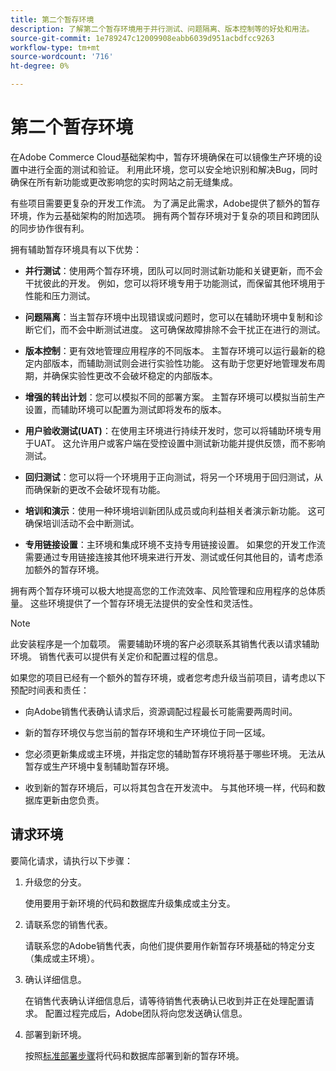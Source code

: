 ```yaml
---
title: 第二个暂存环境
description: 了解第二个暂存环境用于并行测试、问题隔离、版本控制等的好处和用法。
source-git-commit: 1e789247c12009908eabb6039d951acbdfcc9263
workflow-type: tm+mt
source-wordcount: '716'
ht-degree: 0%

---
```


# 第二个暂存环境

在Adobe Commerce Cloud基础架构中，暂存环境确保在可以镜像生产环境的设置中进行全面的测试和验证。 利用此环境，您可以安全地识别和解决Bug，同时确保在所有新功能或更改影响您的实时网站之前无缝集成。

有些项目需要更复杂的开发工作流。 为了满足此需求，Adobe提供了额外的暂存环境，作为云基础架构的附加选项。 拥有两个暂存环境对于复杂的项目和跨团队的同步协作很有利。

拥有辅助暂存环境具有以下优势：

- **并行测试**：使用两个暂存环境，团队可以同时测试新功能和关键更新，而不会干扰彼此的开发。 例如，您可以将环境专用于功能测试，而保留其他环境用于性能和压力测试。

- **问题隔离**：当主暂存环境中出现错误或问题时，您可以在辅助环境中复制和诊断它们，而不会中断测试进度。 这可确保故障排除不会干扰正在进行的测试。

- **版本控制**：更有效地管理应用程序的不同版本。 主暂存环境可以运行最新的稳定内部版本，而辅助测试则会进行实验性功能。 这有助于您更好地管理发布周期，并确保实验性更改不会破坏稳定的内部版本。

- **增强的转出计划**：您可以模拟不同的部署方案。 主暂存环境可以模拟当前生产设置，而辅助环境可以配置为测试即将发布的版本。

- **用户验收测试(UAT)**：在使用主环境进行持续开发时，您可以将辅助环境专用于UAT。 这允许用户或客户端在受控设置中测试新功能并提供反馈，而不影响测试。

- **回归测试**：您可以将一个环境用于正向测试，将另一个环境用于回归测试，从而确保新的更改不会破坏现有功能。

- **培训和演示**：使用一种环境培训新团队成员或向利益相关者演示新功能。 这可确保培训活动不会中断测试。

- **专用链接设置**：主环境和集成环境不支持专用链接设置。 如果您的开发工作流需要通过专用链接连接其他环境来进行开发、测试或任何其他目的，请考虑添加额外的暂存环境。

拥有两个暂存环境可以极大地提高您的工作流效率、风险管理和应用程序的总体质量。 这些环境提供了一个暂存环境无法提供的安全性和灵活性。

>[!NOTE]
>
>此安装程序是一个加载项。 需要辅助环境的客户必须联系其销售代表以请求辅助环境。 销售代表可以提供有关定价和配置过程的信息。

如果您的项目已经有一个额外的暂存环境，或者您考虑升级当前项目，请考虑以下预配时间表和责任：

- 向Adobe销售代表确认请求后，资源调配过程最长可能需要两周时间。

- 新的暂存环境仅与您当前的暂存环境和生产环境位于同一区域。

- 您必须更新集成或主环境，并指定您的辅助暂存环境将基于哪些环境。 无法从暂存或生产环境中复制辅助暂存环境。

- 收到新的暂存环境后，可以将其包含在开发流中。 与其他环境一样，代码和数据库更新由您负责。

## 请求环境

要简化请求，请执行以下步骤：

1. 升级您的分支。

   使用要用于新环境的代码和数据库升级集成或主分支。

1. 请联系您的销售代表。

   请联系您的Adobe销售代表，向他们提供要用作新暂存环境基础的特定分支（集成或主环境）。

1. 确认详细信息。

   在销售代表确认详细信息后，请等待销售代表确认已收到并正在处理配置请求。 配置过程完成后，Adobe团队将向您发送确认信息。

1. 部署到新环境。

   按照[标准部署步骤](../deploy/staging-production.md)将代码和数据库部署到新的暂存环境。
